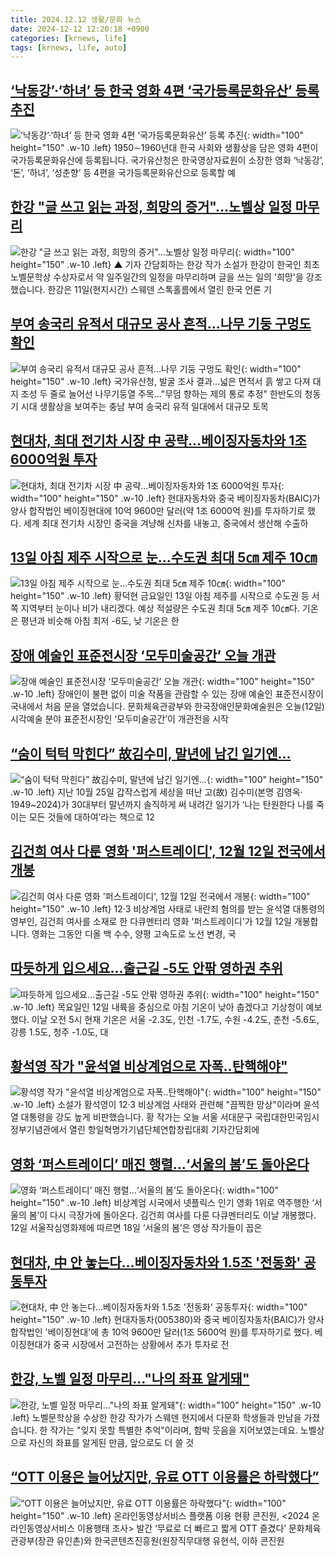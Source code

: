 ```yaml
---
title: 2024.12.12 생활/문화 뉴스
date: 2024-12-12 12:20:18 +0900
categories: [krnews, life]
tags: [krnews, life, auto]
---
```

## [‘낙동강’·‘하녀’ 등 한국 영화 4편 ‘국가등록문화유산’ 등록 추진](https://n.news.naver.com/mnews/article/056/0011855627)

![‘낙동강’·‘하녀’ 등 한국 영화 4편 ‘국가등록문화유산’ 등록 추진](https://mimgnews.pstatic.net/image/origin/056/2024/12/12/11855627.jpg?type=nf220_150){: width="100" height="150" .w-10 .left}
1950∼1960년대 한국 사회와 생활상을 담은 영화 4편이 국가등록문화유산에 등록됩니다. 국가유산청은 한국영상자료원이 소장한 영화 ‘낙동강’, ‘돈’, ‘하녀’, ‘성춘향’ 등 4편을 국가등록문화유산으로 등록할 예

## [한강 "글 쓰고 읽는 과정, 희망의 증거"…노벨상 일정 마무리](https://n.news.naver.com/mnews/article/055/0001214479)

![한강 "글 쓰고 읽는 과정, 희망의 증거"…노벨상 일정 마무리](https://mimgnews.pstatic.net/image/origin/055/2024/12/12/1214479.jpg?type=nf220_150){: width="100" height="150" .w-10 .left}
▲ 기자 간담회하는 한강 작가 소설가 한강이 한국인 최초 노벨문학상 수상자로서 약 일주일간의 일정을 마무리하며 글을 쓰는 일의 '희망'을 강조했습니다. 한강은 11일(현지시간) 스웨덴 스톡홀름에서 열린 한국 언론 기

## [부여 송국리 유적서 대규모 공사 흔적…나무 기둥 구멍도 확인](https://n.news.naver.com/mnews/article/001/0015101325)

![부여 송국리 유적서 대규모 공사 흔적…나무 기둥 구멍도 확인](https://mimgnews.pstatic.net/image/origin/001/2024/12/12/15101325.jpg?type=nf220_150){: width="100" height="150" .w-10 .left}
국가유산청, 발굴 조사 결과…넓은 면적서 흙 쌓고 다져 대지 조성 두 줄로 늘어선 나무기둥열 주목…"무덤 향하는 제의 통로 추정" 한반도의 청동기 시대 생활상을 보여주는 충남 부여 송국리 유적 일대에서 대규모 토목

## [현대차, 최대 전기차 시장 中 공략...베이징자동차와 1조 6000억원 투자](https://n.news.naver.com/mnews/article/023/0003876054)

![현대차, 최대 전기차 시장 中 공략...베이징자동차와 1조 6000억원 투자](https://mimgnews.pstatic.net/image/origin/023/2024/12/12/3876054.jpg?type=nf220_150){: width="100" height="150" .w-10 .left}
현대자동차와 중국 베이징자동차(BAIC)가 양사 합작법인 베이징현대에 10억 9600만 달러(약 1조 6000억 원)를 투자하기로 했다. 세계 최대 전기차 시장인 중국을 겨냥해 신차를 내놓고, 중국에서 생산해 수출하

## [13일 아침 제주 시작으로 눈…수도권 최대 5㎝ 제주 10㎝](https://n.news.naver.com/mnews/article/421/0007962517)

![13일 아침 제주 시작으로 눈…수도권 최대 5㎝ 제주 10㎝](https://mimgnews.pstatic.net/image/origin/421/2024/12/12/7962517.jpg?type=nf220_150){: width="100" height="150" .w-10 .left}
황덕현 금요일인 13일 아침 제주를 시작으로 수도권 등 서쪽 지역부터 눈이나 비가 내리겠다. 예상 적설량은 수도권 최대 5㎝ 제주 10㎝다. 기온은 평년과 비슷해 아침 최저 -6도, 낮 기온은 한

## [장애 예술인 표준전시장 ‘모두미술공간’ 오늘 개관](https://n.news.naver.com/mnews/article/056/0011855636)

![장애 예술인 표준전시장 ‘모두미술공간’ 오늘 개관](https://mimgnews.pstatic.net/image/origin/056/2024/12/12/11855636.jpg?type=nf220_150){: width="100" height="150" .w-10 .left}
장애인이 불편 없이 미술 작품을 관람할 수 있는 장애 예술인 표준전시장이 국내에서 처음 문을 열었습니다. 문화체육관광부와 한국장애인문화예술원은 오늘(12일) 시각예술 분야 표준전시장인 ‘모두미술공간’이 개관전을 시작

## [“숨이 턱턱 막힌다” 故김수미, 말년에 남긴 일기엔…](https://n.news.naver.com/mnews/article/023/0003876004)

![“숨이 턱턱 막힌다” 故김수미, 말년에 남긴 일기엔…](https://mimgnews.pstatic.net/image/origin/023/2024/12/12/3876004.jpg?type=nf220_150){: width="100" height="150" .w-10 .left}
지난 10월 25일 갑작스럽게 세상을 떠난 고(故) 김수미(본명 김영옥‧1949~2024)가 30대부터 말년까지 솔직하게 써 내려간 일기가 ‘나는 탄원한다 나를 죽이는 모든 것들에 대하여’라는 책으로 12

## [김건희 여사 다룬 영화 '퍼스트레이디', 12월 12일 전국에서 개봉](https://n.news.naver.com/mnews/article/657/0000032836)

![김건희 여사 다룬 영화 '퍼스트레이디', 12월 12일 전국에서 개봉](https://mimgnews.pstatic.net/image/origin/657/2024/12/11/32836.jpg?type=nf220_150){: width="100" height="150" .w-10 .left}
12·3 비상계엄 사태로 내란죄 혐의를 받는 윤석열 대통령의 영부인, 김건희 여사를 소재로 한 다큐멘터리 영화 '퍼스트레이디'가 12월 12일 개봉합니다. 영화는 그동안 디올 백 수수, 양평 고속도로 노선 변경, 국

## [따듯하게 입으세요…출근길 -5도 안팎 영하권 추위](https://n.news.naver.com/mnews/article/032/0003338668)

![따듯하게 입으세요…출근길 -5도 안팎 영하권 추위](https://mimgnews.pstatic.net/image/origin/032/2024/12/12/3338668.jpg?type=nf220_150){: width="100" height="150" .w-10 .left}
목요일인 12일 내륙을 중심으로 아침 기온이 낮아 춥겠다고 기상청이 예보했다. 이날 오전 5시 현재 기온은 서울 -2.3도, 인천 -1.7도, 수원 -4.2도, 춘천 -5.6도, 강릉 1.5도, 청주 -1.0도, 대

## [황석영 작가 "윤석열 비상계엄으로 자폭‥탄핵해야"](https://n.news.naver.com/mnews/article/214/0001392956)

![황석영 작가 "윤석열 비상계엄으로 자폭‥탄핵해야"](https://mimgnews.pstatic.net/image/origin/214/2024/12/11/1392956.jpg?type=nf220_150){: width="100" height="150" .w-10 .left}
소설가 황석영이 12·3 비상계엄 사태와 관련해 "끔찍한 망상"이라며 윤석열 대통령을 강도 높게 비판했습니다. 황 작가는 오늘 서울 서대문구 국립대한민국임시정부기념관에서 열린 항일혁명가기념단체연합창립대회 기자간담회에

## [영화 ‘퍼스트레이디’ 매진 행렬...‘서울의 봄’도 돌아온다](https://n.news.naver.com/mnews/article/009/0005412450)

![영화 ‘퍼스트레이디’ 매진 행렬...‘서울의 봄’도 돌아온다](https://mimgnews.pstatic.net/image/origin/009/2024/12/12/5412450.jpg?type=nf220_150){: width="100" height="150" .w-10 .left}
비상계엄 시국에서 넷플릭스 인기 영화 1위로 역주행한 ‘서울의 봄’이 다시 극장가에 돌아온다. 김건희 여사를 다룬 다큐멘터리도 이날 개봉했다. 12일 서울작심영화제에 따르면 18일 ‘서울의 봄’은 영상 작가들이 꼽은

## [현대차, 中 안 놓는다…베이징자동차와 1.5조 '전동화' 공동투자](https://n.news.naver.com/mnews/article/421/0007962674)

![현대차, 中 안 놓는다…베이징자동차와 1.5조 '전동화' 공동투자](https://mimgnews.pstatic.net/image/origin/421/2024/12/12/7962674.jpg?type=nf220_150){: width="100" height="150" .w-10 .left}
현대자동차(005380)와 중국 베이징자동차(BAIC)가 양사 합작법인 '베이징현대'에 총 10억 9600만 달러(1조 5600억 원)를 투자하기로 했다. 베이징현대가 중국 시장에서 고전하는 상황에서 추가 투자로 전

## [한강, 노벨 일정 마무리…"나의 좌표 알게돼"](https://n.news.naver.com/mnews/article/422/0000697774)

![한강, 노벨 일정 마무리…"나의 좌표 알게돼"](https://mimgnews.pstatic.net/image/origin/422/2024/12/12/697774.jpg?type=nf220_150){: width="100" height="150" .w-10 .left}
노벨문학상을 수상한 한강 작가가 스웨덴 현지에서 다문화 학생들과 만남을 가졌습니다. 한 작가는 "잊지 못할 특별한 추억"이라며, 함박 웃음을 지어보였는데요. 노벨상으로 자신의 좌표를 알게된 만큼, 앞으로도 더 쓸 것

## [“OTT 이용은 늘어났지만, 유료 OTT 이용률은 하락했다”](https://n.news.naver.com/mnews/article/016/0002401091)

![“OTT 이용은 늘어났지만, 유료 OTT 이용률은 하락했다”](https://mimgnews.pstatic.net/image/origin/016/2024/12/12/2401091.jpg?type=nf220_150){: width="100" height="150" .w-10 .left}
온라인동영상서비스 플랫폼 이용 현황 콘진원, <2024 온라인동영상서비스 이용행태 조사> 발간 ‘무료로 더 빠르고 짧게 OTT 즐겼다’ 문화체육관광부(장관 유인촌)와 한국콘텐츠진흥원(원장직무대행 유현석, 이하 콘진원

